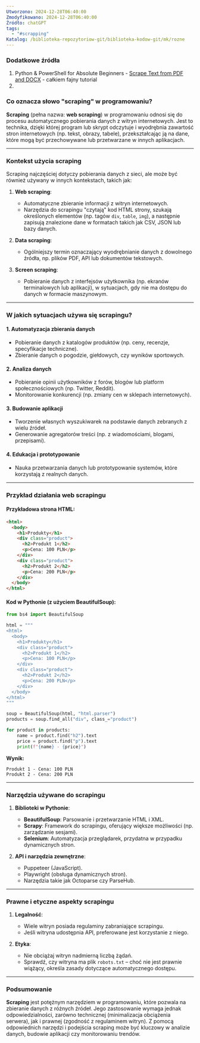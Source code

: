 ```yaml
---
Utworzono: 2024-12-28T06:40:00
Zmodyfikowano: 2024-12-28T06:40:00
Źródło: chatGPT
tags:
  - "#scrapping"
Katalog: /biblioteka-repozytoriow-git/biblioteka-kodow-git/mk/rozne
---
```

### Dodatkowe źródła
1. Python & PowerShell for Absolute Beginners - [Scrape Text from PDF and DOCX](https://www.youtube.com/watch?v=XekG31KigPw) - całkiem fajny tutorial
2. 
   
   
### **Co oznacza słowo "scraping" w programowaniu?**

**Scraping** (pełna nazwa: **web scraping**) w programowaniu odnosi się do procesu automatycznego pobierania danych z witryn internetowych. Jest to technika, dzięki której program lub skrypt odczytuje i wyodrębnia zawartość stron internetowych (np. tekst, obrazy, tabele), przekształcając ją na dane, które mogą być przechowywane lub przetwarzane w innych aplikacjach.

---

### **Kontekst użycia scraping**

Scraping najczęściej dotyczy pobierania danych z sieci, ale może być również używany w innych kontekstach, takich jak:

1. **Web scraping**:
    
    - Automatyczne zbieranie informacji z witryn internetowych.
    - Narzędzia do scrapingu "czytają" kod HTML strony, szukają określonych elementów (np. tagów `div`, `table`, `img`), a następnie zapisują znalezione dane w formatach takich jak CSV, JSON lub bazy danych.
2. **Data scraping**:
    
    - Ogólniejszy termin oznaczający wyodrębnianie danych z dowolnego źródła, np. plików PDF, API lub dokumentów tekstowych.
3. **Screen scraping**:
    
    - Pobieranie danych z interfejsów użytkownika (np. ekranów terminalowych lub aplikacji), w sytuacjach, gdy nie ma dostępu do danych w formacie maszynowym.

---

### **W jakich sytuacjach używa się scrapingu?**

#### **1. Automatyzacja zbierania danych**

- Pobieranie danych z katalogów produktów (np. ceny, recenzje, specyfikacje techniczne).
- Zbieranie danych o pogodzie, giełdowych, czy wyników sportowych.

#### **2. Analiza danych**

- Pobieranie opinii użytkowników z forów, blogów lub platform społecznościowych (np. Twitter, Reddit).
- Monitorowanie konkurencji (np. zmiany cen w sklepach internetowych).

#### **3. Budowanie aplikacji**

- Tworzenie własnych wyszukiwarek na podstawie danych zebranych z wielu źródeł.
- Generowanie agregatorów treści (np. z wiadomościami, blogami, przepisami).

#### **4. Edukacja i prototypowanie**

- Nauka przetwarzania danych lub prototypowanie systemów, które korzystają z realnych danych.

---

### **Przykład działania web scrapingu**

#### **Przykładowa strona HTML:**

```html
<html>
  <body>
    <h1>Produkty</h1>
    <div class="product">
      <h2>Produkt 1</h2>
      <p>Cena: 100 PLN</p>
    </div>
    <div class="product">
      <h2>Produkt 2</h2>
      <p>Cena: 200 PLN</p>
    </div>
  </body>
</html>
```

#### **Kod w Pythonie (z użyciem BeautifulSoup):**

```python
from bs4 import BeautifulSoup

html = """
<html>
  <body>
    <h1>Produkty</h1>
    <div class="product">
      <h2>Produkt 1</h2>
      <p>Cena: 100 PLN</p>
    </div>
    <div class="product">
      <h2>Produkt 2</h2>
      <p>Cena: 200 PLN</p>
    </div>
  </body>
</html>
"""

soup = BeautifulSoup(html, "html.parser")
products = soup.find_all("div", class_="product")

for product in products:
    name = product.find("h2").text
    price = product.find("p").text
    print(f"{name} - {price}")
```

**Wynik:**

```
Produkt 1 - Cena: 100 PLN
Produkt 2 - Cena: 200 PLN
```

---

### **Narzędzia używane do scrapingu**

1. **Biblioteki w Pythonie**:
    
    - **BeautifulSoup**: Parsowanie i przetwarzanie HTML i XML.
    - **Scrapy**: Framework do scrapingu, oferujący większe możliwości (np. zarządzanie sesjami).
    - **Selenium**: Automatyzacja przeglądarek, przydatna w przypadku dynamicznych stron.
2. **API i narzędzia zewnętrzne**:
    
    - Puppeteer (JavaScript).
    - Playwright (obsługa dynamicznych stron).
    - Narzędzia takie jak Octoparse czy ParseHub.

---

### **Prawne i etyczne aspekty scrapingu**

1. **Legalność**:
    
    - Wiele witryn posiada regulaminy zabraniające scrapingu.
    - Jeśli witryna udostępnia API, preferowane jest korzystanie z niego.
2. **Etyka**:
    
    - Nie obciążaj witryn nadmierną liczbą żądań.
    - Sprawdź, czy witryna ma plik `robots.txt` – choć nie jest prawnie wiążący, określa zasady dotyczące automatycznego dostępu.

---

### **Podsumowanie**

**Scraping** jest potężnym narzędziem w programowaniu, które pozwala na zbieranie danych z różnych źródeł. Jego zastosowanie wymaga jednak odpowiedzialności, zarówno technicznej (minimalizacja obciążenia serwera), jak i prawnej (zgodność z regulaminem witryn). Z pomocą odpowiednich narzędzi i podejścia scraping może być kluczowy w analizie danych, budowie aplikacji czy monitorowaniu trendów.
